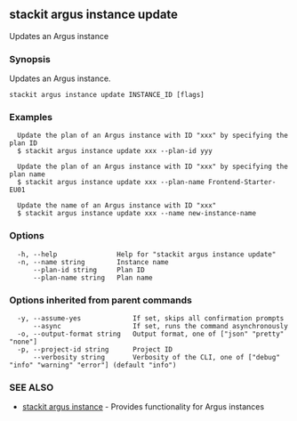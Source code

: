 ## stackit argus instance update

Updates an Argus instance

### Synopsis

Updates an Argus instance.

```
stackit argus instance update INSTANCE_ID [flags]
```

### Examples

```
  Update the plan of an Argus instance with ID "xxx" by specifying the plan ID
  $ stackit argus instance update xxx --plan-id yyy

  Update the plan of an Argus instance with ID "xxx" by specifying the plan name
  $ stackit argus instance update xxx --plan-name Frontend-Starter-EU01

  Update the name of an Argus instance with ID "xxx"
  $ stackit argus instance update xxx --name new-instance-name
```

### Options

```
  -h, --help               Help for "stackit argus instance update"
  -n, --name string        Instance name
      --plan-id string     Plan ID
      --plan-name string   Plan name
```

### Options inherited from parent commands

```
  -y, --assume-yes             If set, skips all confirmation prompts
      --async                  If set, runs the command asynchronously
  -o, --output-format string   Output format, one of ["json" "pretty" "none"]
  -p, --project-id string      Project ID
      --verbosity string       Verbosity of the CLI, one of ["debug" "info" "warning" "error"] (default "info")
```

### SEE ALSO

* [stackit argus instance](./stackit_argus_instance.md)	 - Provides functionality for Argus instances

